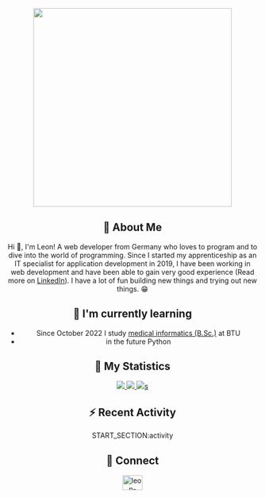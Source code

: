 <div align = "center">

<img src="https://miro.medium.com/max/1360/0*7Q3yvSIv_t0ioJ-Z.gif" width="400"/>

## 👤 About Me

Hi 👋, I'm Leon! A web developer from Germany who loves to program and to dive into the world of programming. Since I started my apprenticeship as an IT specialist for application development in 2019, I have been working in web development and have been able to gain very good experience (Read more on [LinkedIn](https://www.linkedin.com/in/leon-bergmann-b3520318b/)). I have a lot of fun building new things and trying out new things. 😁

## 🌱 I'm currently learning

- Since October 2022 I study [medical informatics (B.Sc.)](https://www.b-tu.de/medizininformatik-bs?tx_btucoursesofstudies_list%5Bcontroller%5D=Course&cHash=e0828f430324b29721df5bc3d17b3f6a) at BTU
- in the future Python

## 🔖 My Statistics

<p align="center">
    <a href="https://github.com/TeePlunder/">
        <img src="https://github-stats-eta-nine.vercel.app/api?username=TeePlunder&hide=issues,prs&count_private=true&show_owner=true&hide_border=true&show_icons=true&theme=dracula&exclude_repo=github-stats,my_obsidian_brain&count_private=true" />
    </a>
    <a href="https://github.com/TeePlunder/">
        <img src="https://github-stats-eta-nine.vercel.app/api/top-langs/?username=TeePlunder&layout=compact&langs_count=8&hide_border=true&card_width=445&theme=dracula&exclude_repo=github-stats,my_obsidian_brain&count_private=true" />
    </a>
    <a href="https://github.com/TeePlunder/">
        <img src="https://github-readme-streak-stats.herokuapp.com/?user=teeplunder&theme=dark&exclude_repo=github-stats&hide_border=true" />s
    </a>
</p>

## ⚡️ Recent Activity

START_SECTION:activity

## 📲 Connect

<p align="center">
<a href="https://linkedin.com/in/leon-bergmann-b3520318b" target="blank"><img align="center" src="https://raw.githubusercontent.com/rahuldkjain/github-profile-readme-generator/master/src/images/icons/Social/linked-in-alt.svg" alt="leon-bergmann-b3520318b" height="30" width="40" /></a>
</p>
</div>
